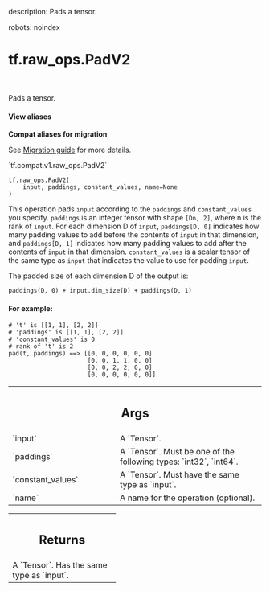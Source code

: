 description: Pads a tensor.

robots: noindex

# tf.raw_ops.PadV2

<!-- Insert buttons and diff -->

<table class="tfo-notebook-buttons tfo-api nocontent" align="left">

</table>



Pads a tensor.

<section class="expandable">
  <h4 class="showalways">View aliases</h4>
  <p>
<b>Compat aliases for migration</b>
<p>See
<a href="https://www.tensorflow.org/guide/migrate">Migration guide</a> for
more details.</p>
<p>`tf.compat.v1.raw_ops.PadV2`</p>
</p>
</section>

<pre class="devsite-click-to-copy prettyprint lang-py tfo-signature-link">
<code>tf.raw_ops.PadV2(
    input, paddings, constant_values, name=None
)
</code></pre>



<!-- Placeholder for "Used in" -->

This operation pads `input` according to the `paddings` and `constant_values`
you specify. `paddings` is an integer tensor with shape `[Dn, 2]`, where n is
the rank of `input`. For each dimension D of `input`, `paddings[D, 0]` indicates
how many padding values to add before the contents of `input` in that dimension,
and `paddings[D, 1]` indicates how many padding values to add after the contents
of `input` in that dimension. `constant_values` is a scalar tensor of the same
type as `input` that indicates the value to use for padding `input`.

The padded size of each dimension D of the output is:

`paddings(D, 0) + input.dim_size(D) + paddings(D, 1)`

#### For example:



```
# 't' is [[1, 1], [2, 2]]
# 'paddings' is [[1, 1], [2, 2]]
# 'constant_values' is 0
# rank of 't' is 2
pad(t, paddings) ==> [[0, 0, 0, 0, 0, 0]
                      [0, 0, 1, 1, 0, 0]
                      [0, 0, 2, 2, 0, 0]
                      [0, 0, 0, 0, 0, 0]]
```

<!-- Tabular view -->
 <table class="responsive fixed orange">
<colgroup><col width="214px"><col></colgroup>
<tr><th colspan="2"><h2 class="add-link">Args</h2></th></tr>

<tr>
<td>
`input`
</td>
<td>
A `Tensor`.
</td>
</tr><tr>
<td>
`paddings`
</td>
<td>
A `Tensor`. Must be one of the following types: `int32`, `int64`.
</td>
</tr><tr>
<td>
`constant_values`
</td>
<td>
A `Tensor`. Must have the same type as `input`.
</td>
</tr><tr>
<td>
`name`
</td>
<td>
A name for the operation (optional).
</td>
</tr>
</table>



<!-- Tabular view -->
 <table class="responsive fixed orange">
<colgroup><col width="214px"><col></colgroup>
<tr><th colspan="2"><h2 class="add-link">Returns</h2></th></tr>
<tr class="alt">
<td colspan="2">
A `Tensor`. Has the same type as `input`.
</td>
</tr>

</table>

